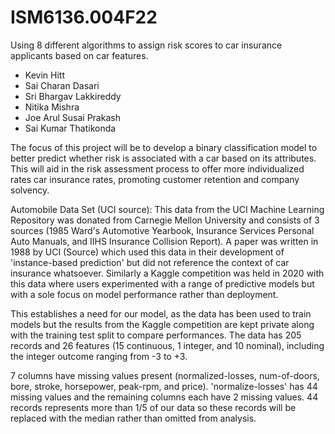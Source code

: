 # ISM6136.004F22

Using 8 different algorithms to assign risk scores to car insurance applicants based on car features. 

- Kevin Hitt
- Sai Charan Dasari
- Sri Bhargav Lakkireddy
- Nitika Mishra
- Joe Arul Susai Prakash
- Sai Kumar Thatikonda

The focus of this project will be to develop a binary classification model to better predict whether risk is associated with a car based on its attributes. This will aid in the risk assessment process to offer more individualized rates car insurance rates, promoting customer retention and company solvency.

Automobile Data Set (UCI source): This data from the UCI Machine Learning Repository was donated from Carnegie Mellon University and consists of 3 sources (1985 Ward's Automotive Yearbook, Insurance Services Personal Auto Manuals, and IIHS Insurance Collision Report). A paper was written in 1988 by UCI (Source) which used this data in their development of 'instance-based prediction' but did not reference the context of car insurance whatsoever. Similarly a Kaggle competition was held in 2020 with this data where users experimented with a range of predictive models but with a sole focus on model performance rather than deployment.

This establishes a need for our model, as the data has been used to train models but the results from the Kaggle competition are kept private along with the training test split to compare performances. The data has 205 records and 26 features (15 continuous, 1 integer, and 10 nominal), including the integer outcome ranging from -3 to +3.

7 columns have missing values present (normalized-losses, num-of-doors, bore, stroke, horsepower, peak-rpm, and price). 'normalize-losses' has 44 missing values and the remaining columns each have 2 missing values. 44 records represents more than 1/5 of our data so these records will be replaced with the median rather than omitted from analysis.
